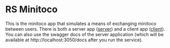 # RS Minitoco

This is the minitoco app that simulates a means of exchanging minitoco between users. There is both a server app ([server](server/README.md)) and a client app ([client](reactclient/README.md)). You can also use the swagger docs of the server application (which will be available at http://localhost:3050/docs after you run the service).


